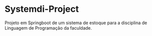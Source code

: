 # Systemdi-Project
Projeto em Springboot de um sistema de estoque para a disciplina de Linguagem de Programação da faculdade.
